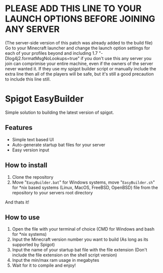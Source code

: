 # PLEASE ADD THIS LINE TO YOUR LAUNCH OPTIONS BEFORE JOINING ANY SERVER
(The server-side version of this patch was already added to the build file)
Go to your Minecraft launcher and change the launch option settings for each of your profiles beyond and including 1.7 "-Dlog4j2.formatMsgNoLookups=true" if you don't use this any server you join can comprimise your entire machine, even if the owners of the server never wanted it. If they use my spigot builder script or manually include the extra line then all of the players will be safe, but it's still a good precaution to include this line still.

# Spigot EasyBuilder
Simple solution to building the latest version of spigot.
## Features
- Simple text based UI
- Auto-generate startup bat files for your server
- Easy version input 
## How to install

1. Clone the repository
2. Move "`EasyBuilder.bat`" for Windows systems, move "`EasyBuilder.sh`" for *nix based systems (Linux, MacOS, FreeBSD, OpenBSD) file from the repository to your servers root directory

And thats it!
## How to use
1. Open the file with your terminal of choice (CMD for Windows and bash for *nix systems)
2. Input the Minecraft version number you want to build (As long as its supported by Spigot)
3. Input the name of your startup bat file with the file extension (Don't include the file extension on the shell script version)
4. Input the min/max ram usage in megabytes
5. Wait for it to compile and enjoy!
